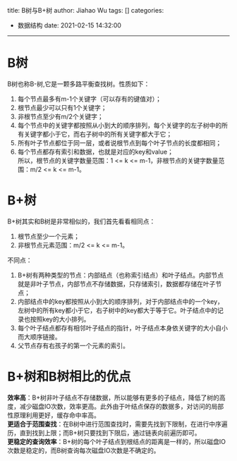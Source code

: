 title: B树与B+树
author: Jiahao Wu
tags: []
categories:
  - 数据结构
date: 2021-02-15 14:32:00
---
# B树

B树也称B-树,它是一颗多路平衡查找树。性质如下：  
1. 每个节点最多有m-1个关键字（可以存有的键值对）；  
2. 根节点最少可以只有1个关键字；  
3. 非根节点至少有m/2个关键字；  
4. 每个节点中的关键字都按照从小到大的顺序排列，每个关键字的左子树中的所有关键字都小于它，而右子树中的所有关键字都大于它；  
5. 所有叶子节点都位于同一层，或者说根节点到每个叶子节点的长度都相同；  
6. 每个节点都存有索引和数据，也就是对应的key和value；  
所以，根节点的关键字数量范围：1 <= k <= m-1，非根节点的关键字数量范围：m/2 <= k <= m-1。  

# B+树

B+树其实和B树是非常相似的，我们首先看看相同点：  
1. 根节点至少一个元素；  
2. 非根节点元素范围：m/2 <= k <= m-1。  

不同点：  
1. B+树有两种类型的节点：内部结点（也称索引结点）和叶子结点。内部节点就是非叶子节点，内部节点不存储数据，只存储索引，数据都存储在叶子节点；  
2. 内部结点中的key都按照从小到大的顺序排列，对于内部结点中的一个key，左树中的所有key都小于它，右子树中的key都大于等于它。叶子结点中的记录也按照key的大小排列。
3. 每个叶子结点都存有相邻叶子结点的指针，叶子结点本身依关键字的大小自小而大顺序链接。
4. 父节点存有右孩子的第一个元素的索引。

# B+树和B树相比的优点

**效率高**：B+树非叶子结点不存储数据，所以能够有更多的子结点，降低了树的高度，减少磁盘IO次数，效率更高。此外由于叶结点保存的数据多，对访问的局部性原理利用更好，缓存命中率高。  
**更适合于范围查找**：在B树中进行范围查找时，需要先找到下限制，在进行中序遍历，直到找到上限；而B+树只要找到下限后，通过链表向前遍历即可。  
**更稳定的查询效率**：B+树的每个叶子结点到根结点的距离是一样的，所以磁盘IO次数是稳定的，而B树查询每次磁盘IO次数是不确定的。